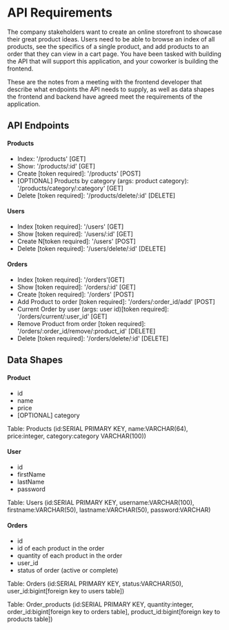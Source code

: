 # API Requirements
The company stakeholders want to create an online storefront to showcase their great product ideas. Users need to be able to browse an index of all products, see the specifics of a single product, and add products to an order that they can view in a cart page. You have been tasked with building the API that will support this application, and your coworker is building the frontend.

These are the notes from a meeting with the frontend developer that describe what endpoints the API needs to supply, as well as data shapes the frontend and backend have agreed meet the requirements of the application. 

## API Endpoints
#### Products
- Index: '/products' [GET] 
- Show: '/products/:id' [GET]
- Create [token required]: '/products' [POST]  
- [OPTIONAL] Products by category (args: product category): '/products/category/:category' [GET] 
- Delete [token required]: '/products/delete/:id' [DELETE]

#### Users
- Index [token required]: '/users' [GET] 
- Show [token required]: '/users/:id' [GET]
- Create N[token required]: '/users' [POST]   
- Delete [token required]: '/users/delete/:id' [DELETE]

#### Orders
- Index [token required]: '/orders'[GET]
- Show [token required]: '/orders/:id' [GET]
- Create [token required]: '/orders' [POST]
- Add Product to order [token required]: '/orders/:order_id/add' [POST]
- Current Order by user (args: user id)[token required]: '/orders/current/:user_id' [GET]
- Remove Product from order [token required]: '/orders/:order_id/remove/:product_id' [DELETE]
- Delete [token required]: '/orders/delete/:id' [DELETE]

## Data Shapes
#### Product
-  id
- name
- price
- [OPTIONAL] category

Table: Products (id:SERIAL PRIMARY KEY, name:VARCHAR(64), price:integer, category:category VARCHAR(100))

#### User
- id
- firstName
- lastName
- password

Table: Users (id:SERIAL PRIMARY KEY, username:VARCHAR(100), firstname:VARCHAR(50), lastname:VARCHAR(50), password:VARCHAR)

#### Orders
- id
- id of each product in the order
- quantity of each product in the order
- user_id
- status of order (active or complete)

Table: Orders (id:SERIAL PRIMARY KEY, status:VARCHAR(50), user_id:bigint[foreign key to users table])

Table: Order_products (id:SERIAL PRIMARY KEY, quantity:integer, order_id:bigint[foreign key to orders table], product_id:bigint[foreign key to products table])

